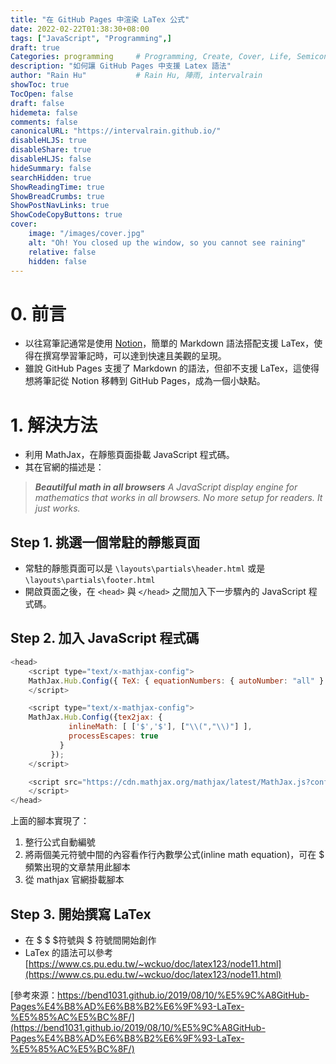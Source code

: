 ```yaml
---
title: "在 GitHub Pages 中渲染 LaTex 公式"
date: 2022-02-22T01:38:30+08:00
tags: ["JavaScript", "Programming",]
draft: true
Categories: programming     # Programming, Create, Cover, Life, Semiconductor, Leetcode, Daily
description: "如何讓 GitHub Pages 中支援 Latex 語法" 
author: "Rain Hu"           # Rain Hu, 陣雨, intervalrain
showToc: true
TocOpen: false
draft: false
hidemeta: false
comments: false
canonicalURL: "https://intervalrain.github.io/"
disableHLJS: true
disableShare: true
disableHLJS: false
hideSummary: false
searchHidden: true
ShowReadingTime: true
ShowBreadCrumbs: true
ShowPostNavLinks: true
ShowCodeCopyButtons: true
cover:
    image: "/images/cover.jpg"
    alt: "Oh! You closed up the window, so you cannot see raining"
    relative: false
    hidden: false
---
```


# 0. 前言
+ 以往寫筆記通常是使用 [Notion](https://www.notion.so/)，簡單的 Markdown 語法搭配支援 LaTex，使得在撰寫學習筆記時，可以達到快速且美觀的呈現。  
+ 雖說 GitHub Pages 支援了 Markdown 的語法，但卻不支援 LaTex，這使得想將筆記從 Notion 移轉到 GitHub Pages，成為一個小缺點。

# 1. 解決方法
+ 利用 MathJax，在靜態頁面掛載 JavaScript 程式碼。  
+ 其在官網的描述是：
> ***Beautilful math in all browsers*** *A JavaScript display engine for mathematics that works in all browsers. No more setup for readers. It just works.*

## Step 1. 挑選一個常駐的靜態頁面
+ 常駐的靜態頁面可以是 `\layouts\partials\header.html` 或是 `\layouts\partials\footer.html`
+ 開啟頁面之後，在 `<head>` 與 `</head>` 之間加入下一步驟內的 JavaScript 程式碼。

## Step 2. 加入 JavaScript 程式碼
```JavaScript
<head>
    <script type="text/x-mathjax-config">
    MathJax.Hub.Config({ TeX: { equationNumbers: { autoNumber: "all" } } });
    </script>

    <script type="text/x-mathjax-config">
    MathJax.Hub.Config({tex2jax: {
             inlineMath: [ ['$','$'], ["\\(","\\)"] ],
             processEscapes: true
           }
         });
    </script>

    <script src="https://cdn.mathjax.org/mathjax/latest/MathJax.js?config=TeX-AMS-MML_HTMLorMML" type="text/javascript">
    </script>
</head>
```
上面的腳本實現了：
  1. 整行公式自動編號
  2. 將兩個美元符號中間的內容看作行內數學公式(inline math equation)，可在 $ 頻繁出現的文章禁用此腳本
  3. 從 mathjax 官網掛載腳本

## Step 3. 開始撰寫 LaTex

+ 在 $ \$ $符號與 \$ 符號間開始創作
+ LaTex 的語法可以參考[https://www.cs.pu.edu.tw/~wckuo/doc/latex123/node11.html](https://www.cs.pu.edu.tw/~wckuo/doc/latex123/node11.html)


[參考來源：https://bend1031.github.io/2019/08/10/%E5%9C%A8GitHub-Pages%E4%B8%AD%E6%B8%B2%E6%9F%93-LaTex-%E5%85%AC%E5%BC%8F/](https://bend1031.github.io/2019/08/10/%E5%9C%A8GitHub-Pages%E4%B8%AD%E6%B8%B2%E6%9F%93-LaTex-%E5%85%AC%E5%BC%8F/)